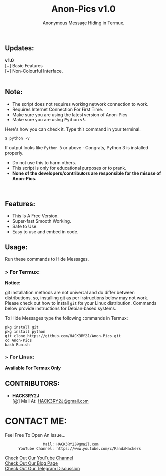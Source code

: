 <h1 align="center">Anon-Pics v1.0</h1>
<p align="center">Anonymous Message Hiding in Termux.</p><br>

## Updates:
**v1.0**<br>
[+] Basic Features<br>
[+] Non-Colourful Interface.<br><br>

## Note:

- The script does not requires working network connection to work.
- Requires Internet Connection For First Time.
- Make sure you are using the latest version of Anon-Pics
- Make sure you are using Python v3.

Here's how you can check it. Type this command in your terminal.
```
$ python -V
```
If output looks like `Python 3` or above - Congrats, Python 3 is installed properly.

- Do not use this to harm others.
- This script is only for educational purposes or to prank.
- **None of the developers/contributors are responsible for the misuse of Anon-Pics.**
<br>

## Features:

- This Is A Free Version.
- Super-fast Smooth Working.
- Safe to Use.
- Easy to use and embed in code.

## Usage:

Run these commands to Hide Messages.

### > For Termux:

**Notice:** 

git installation methods are not universal and do differ between distributions,
so, installing git as per instructions below may not work.
Please check out how to install `git` for your Linux distribution.
Commands below provide instructions for Debian-based systems.

To Hide Messages type the following commands in Termux:
```
pkg install git
pkg install python
git clone https://github.com/HACK3RY2J/Anon-Pics.git
cd Anon-Pics
bash Run.sh
```

### > For Linux:

**Available For Termux Only** 

## CONTRIBUTORS:

- **HACK3RY2J**<br>
[@] Mail At: HACK3RY2J@gmail.com

# CONTACT ME:

Feel Free To Open An Issue...

```
                 Mail: HACK3RY2J@gmail.com
      YouTube Channel: https://www.youtube.com/c/PandaHackers
```

<a href="https://www.youtube.com/c/PandaHackers">Check Out Our YouTube Channel</a><br>
<a href="https://www.henryhacks.blogspot.com">Check Out Our Blog Page</a><br>
<a href="https://t.me/itzAnonSMS">Check Out Our Telegram Discussion</a>
